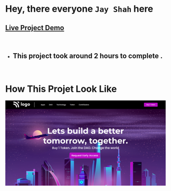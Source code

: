 # Hey, there everyone `Jay Shah` here

## [Live Project Demo](https://crypto-landing-page-gules.vercel.app/)

<br>

- ## This project took around 2 hours to complete .
<br>

# How This Projet Look Like
![Cloud](./assets/project-5.png)